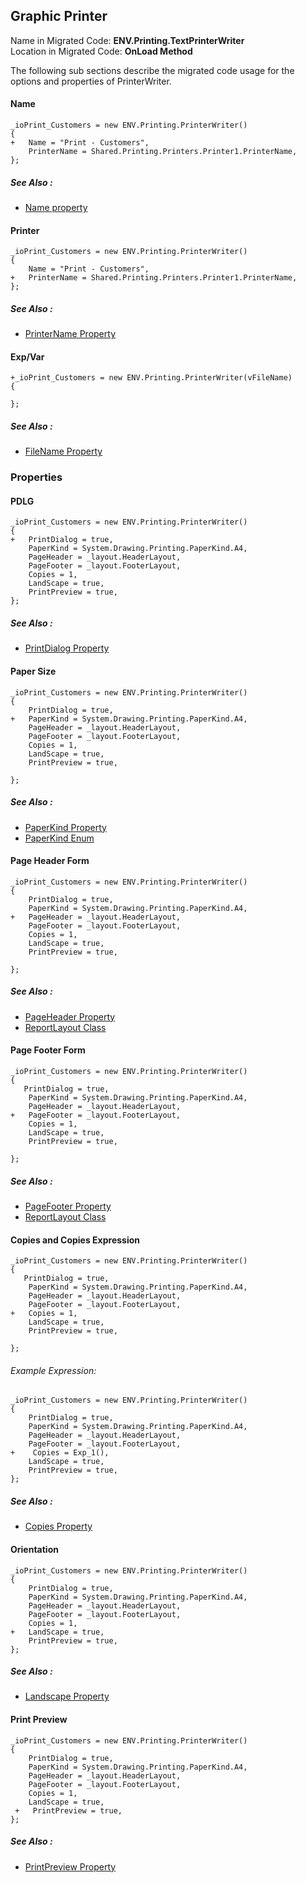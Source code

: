 ﻿## Graphic Printer
Name in Migrated Code: **ENV.Printing.TextPrinterWriter** <br>
Location in Migrated Code: **OnLoad Method** 

The following sub sections describe the migrated code usage for the options and properties of PrinterWriter.

#### Name


```csdiff
_ioPrint_Customers = new ENV.Printing.PrinterWriter()
{
+   Name = "Print - Customers",
    PrinterName = Shared.Printing.Printers.Printer1.PrinterName,
};
```
##### See Also :
* [Name property](http://www.fireflymigration.com/reference/html/P_Firefly_Box_Printing_PrinterWriter_Name.htm) 

#### Printer

```csdiff
_ioPrint_Customers = new ENV.Printing.PrinterWriter()
{   
    Name = "Print - Customers",
+   PrinterName = Shared.Printing.Printers.Printer1.PrinterName,
};
```
##### See Also :
* [PrinterName Property](http://www.fireflymigration.com/reference/html/P_Firefly_Box_Printing_PrinterWriter_PrinterName.htm) 

#### Exp/Var

```csdiff
+_ioPrint_Customers = new ENV.Printing.PrinterWriter(vFileName)
{
 
};
```

##### See Also :
* [FileName Property](http://www.fireflymigration.com/reference/html/P_Firefly_Box_Printing_PrinterWriter_FileName.htm) 

### Properties

#### PDLG

```csdiff
_ioPrint_Customers = new ENV.Printing.PrinterWriter()
{
+   PrintDialog = true,
    PaperKind = System.Drawing.Printing.PaperKind.A4,
    PageHeader = _layout.HeaderLayout,
    PageFooter = _layout.FooterLayout,
    Copies = 1,
    LandScape = true,
    PrintPreview = true,
};
```

##### See Also :
* [PrintDialog Property](http://www.fireflymigration.com/reference/html/P_Firefly_Box_Printing_PrinterWriter_PrintDialog.htm) 


#### Paper Size

```csdiff
_ioPrint_Customers = new ENV.Printing.PrinterWriter()
{
    PrintDialog = true,
+   PaperKind = System.Drawing.Printing.PaperKind.A4,
    PageHeader = _layout.HeaderLayout,
    PageFooter = _layout.FooterLayout,
    Copies = 1,
    LandScape = true,
    PrintPreview = true,

};
```
##### See Also :
* [PaperKind Property](http://www.fireflymigration.com/reference/html/P_Firefly_Box_Printing_PrinterWriter_PaperKind.htm)  
* [PaperKind Enum](http://msdn.microsoft.com/en-us/library/d06f4sht)  

#### Page Header Form

```csdiff
_ioPrint_Customers = new ENV.Printing.PrinterWriter()
{
    PrintDialog = true,
    PaperKind = System.Drawing.Printing.PaperKind.A4,
+   PageHeader = _layout.HeaderLayout,
    PageFooter = _layout.FooterLayout,
    Copies = 1,
    LandScape = true,
    PrintPreview = true,

};
```

##### See Also :
* [PageHeader Property](http://www.fireflymigration.com/reference/html/P_Firefly_Box_Printing_PrinterWriter_PageHeader.htm)  
* [ReportLayout Class](http://www.fireflymigration.com/reference/html/T_Firefly_Box_Printing_ReportLayout.htm)


#### Page Footer Form

```csdiff
_ioPrint_Customers = new ENV.Printing.PrinterWriter()
{
   PrintDialog = true,
    PaperKind = System.Drawing.Printing.PaperKind.A4,
    PageHeader = _layout.HeaderLayout,
+   PageFooter = _layout.FooterLayout,
    Copies = 1,
    LandScape = true,
    PrintPreview = true,

};
```

##### See Also :
* [PageFooter Property](http://www.fireflymigration.com/reference/html/P_Firefly_Box_Printing_PrinterWriter_PageFooter.htm)  
* [ReportLayout Class](http://www.fireflymigration.com/reference/html/T_Firefly_Box_Printing_ReportLayout.htm)


#### Copies and Copies Expression

```csdiff
_ioPrint_Customers = new ENV.Printing.PrinterWriter()
{
   PrintDialog = true,
    PaperKind = System.Drawing.Printing.PaperKind.A4,
    PageHeader = _layout.HeaderLayout,
    PageFooter = _layout.FooterLayout,
+   Copies = 1,
    LandScape = true,
    PrintPreview = true,

};
```
###### Example Expression:
```csdiff
_ioPrint_Customers = new ENV.Printing.PrinterWriter()
{
    PrintDialog = true,
    PaperKind = System.Drawing.Printing.PaperKind.A4,
    PageHeader = _layout.HeaderLayout,
    PageFooter = _layout.FooterLayout,
+    Copies = Exp_1(),
    LandScape = true,
    PrintPreview = true,
};
```
##### See Also :
* [Copies Property](http://www.fireflymigration.com/reference/html/P_Firefly_Box_Printing_PrinterWriter_Copies.htm)  

#### Orientation

```csdiff
_ioPrint_Customers = new ENV.Printing.PrinterWriter()
{
    PrintDialog = true,
    PaperKind = System.Drawing.Printing.PaperKind.A4,
    PageHeader = _layout.HeaderLayout,
    PageFooter = _layout.FooterLayout,
    Copies = 1,
+   LandScape = true,
    PrintPreview = true,
};
```
##### See Also :
* [Landscape Property](http://fireflymigration.com/reference/html/P_Firefly_Box_Printing_PrinterWriter_Landscape.htm)  


#### Print Preview

```csdiff
_ioPrint_Customers = new ENV.Printing.PrinterWriter()
{
    PrintDialog = true,
    PaperKind = System.Drawing.Printing.PaperKind.A4,
    PageHeader = _layout.HeaderLayout,
    PageFooter = _layout.FooterLayout,
    Copies = 1,
    LandScape = true,
 +   PrintPreview = true,
};
```

##### See Also :
* [PrintPreview Property](http://www.fireflymigration.com/reference/html/P_Firefly_Box_Printing_PrinterWriter_PrintPreview.htm)  

